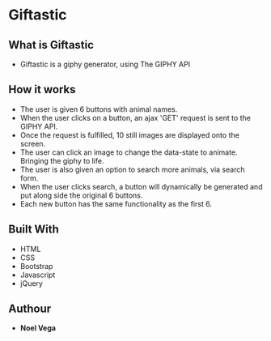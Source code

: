 # Giftastic

## What is Giftastic
* Giftastic is a giphy generator, using The GIPHY API

## How it works
* The user is given 6 buttons with animal names. 
* When the user clicks on a button, an ajax 'GET' request is sent to the GIPHY API.
* Once the request is fulfilled, 10 still images are displayed onto the screen.
* The user can click an image to change the data-state to animate. Bringing the giphy to life.
* The user is also given an option to search more animals, via search form.
* When the user clicks search, a button will dynamically be generated and put along side the original 6 buttons.
* Each new button has the same functionality as the first 6.


## Built With
* HTML
* CSS
* Bootstrap
* Javascript
* jQuery

## Authour
* **Noel Vega**

